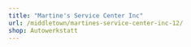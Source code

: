 ```yaml
---
title: "Martine's Service Center Inc"
url: /middletown/martines-service-center-inc-12/
shop: Autowerkstatt
---
```

